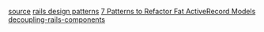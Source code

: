 [source](https://www.bacancytechnology.com/blog/design-patterns-in-ruby-on-rails)
[rails design patterns](https://scoutapm.com/blog/rails-design-patterns)
[7 Patterns to Refactor Fat ActiveRecord Models](https://codeclimate.com/blog/7-ways-to-decompose-fat-activerecord-models/)
[decoupling-rails-components](https://www.toptal.com/ruby-on-rails/decoupling-rails-components)
